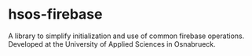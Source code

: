 # hsos-firebase
A library to simplify initialization and use of common firebase operations. Developed at the University of Applied Sciences in Osnabrueck.
